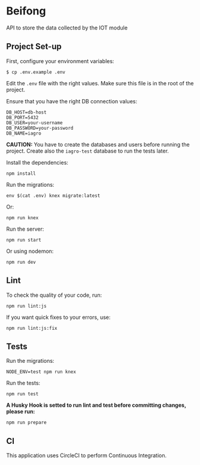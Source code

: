 # Beifong

API to store the data collected by the IOT module


## Project Set-up

First, configure your environment variables:

```
$ cp .env.example .env
```

Edit the `.env` file with the right values. Make sure this file is in the root of the project.


Ensure that you have the right DB connection values:

```
DB_HOST=db-host
DB_PORT=5432
DB_USER=your-username
DB_PASSWORD=your-password
DB_NAME=iagro
```

**CAUTION:** You have to create the databases and users before running the project. Create also the `iagro-test` database to run the tests later.

Install the dependencies:

```
npm install
```

Run the migrations:

```
env $(cat .env) knex migrate:latest
```

Or:

```
npm run knex
```

Run the server:

```
npm run start
```

Or using nodemon:

```
npm run dev
```

## Lint

To check the quality of your code, run:

```
npm run lint:js
```

If you want quick fixes to your errors, use:

```
npm run lint:js:fix
```

## Tests

Run the migrations:

```
NODE_ENV=test npm run knex
```

Run the tests:

```
npm run test
```

**A Husky Hook is setted to run lint and test before committing changes, please run:**

```
npm run prepare
```

## CI

This application uses CircleCI to perform Continuous Integration.

[![<OverrideInc>](https://circleci.com/gh/OverrideInc/IAgro-Beifong.svg?style=svg&circle-token=b8925018796325809b7bfc97a01821992103b99a)](https://app.circleci.com/pipelines/github/OverrideInc/IAgro-Beifong)
